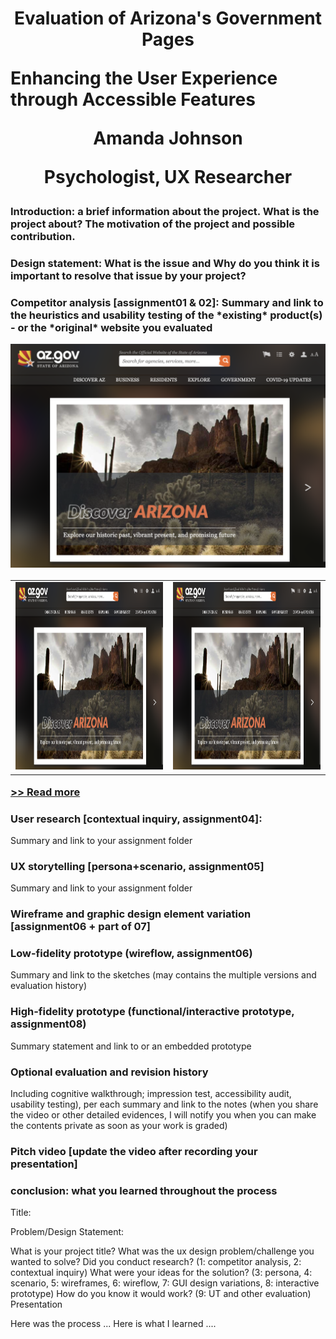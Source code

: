 <h1>
<p align="center"> Evaluation of Arizona's Government Pages
  
  Enhancing the User Experience through Accessible Features
  
<p align="center"> Amanda Johnson
  <p align="center"> Psychologist, UX Researcher
</p>
  
  
<h3> Introduction: a brief information about the project. 
What is the project about? The motivation of the project and possible contribution.

<h3> Design statement: 
What is the issue and Why do you think it is important to resolve that issue by your project? 

<h3> Competitor analysis [assignment01 & 02]:
Summary and link to the heuristics and usability testing of the *existing* product(s) - or the *original* website you evaluated

![Alt text to click on image](https://raw.githubusercontent.com/arjjjohnson/DH110-2021F/main/assignment01/arizonagovwebsite.png) 


<table>
<tr>
<td> <img src="https://raw.githubusercontent.com/arjjjohnson/DH110-2021F/main/assignment01/arizonagovwebsite.png" height="300px"> </td>
<td> <img src="https://raw.githubusercontent.com/arjjjohnson/DH110-2021F/main/assignment01/arizonagovwebsite.png" height="300px"> </td>
</tr>
</table>


[>> Read more](https://github.com/arjjjohnson/DH110-2021F/blob/main/assignment01/README.md) 

### User research [contextual inquiry, assignment04]:
Summary and link to your assignment folder

### UX storytelling [persona+scenario, assignment05]
Summary and link to your assignment folder

### Wireframe and graphic design element variation [assignment06 + part of 07]

### Low-fidelity prototype (wireflow, assignment06)
Summary and link to the sketches (may contains the multiple versions and evaluation history)

### High-fidelity prototype (functional/interactive prototype, assignment08)
Summary statement and link to or an embedded prototype

### Optional evaluation and revision history 
Including cognitive walkthrough; impression test, accessibility audit, usability testing), per each summary and link to the notes (when you share the video or other detailed evidences, I will notify you when you can make the contents private as soon as your work is graded)

### Pitch video [update the video after recording your presentation]
### conclusion: what you learned throughout the process


Title: 

Problem/Design Statement: 

What is your project title?
What was the ux design problem/challenge you wanted to solve? 
Did you conduct research? (1: competitor analysis, 2: contextual inquiry)
What were your ideas for the solution? (3: persona, 4: scenario, 5: wireframes, 6: wireflow, 7: GUI design variations, 8: interactive prototype)
How do you know it would work? (9: UT and other evaluation)
Presentation 

Here was the process ... Here is what I learned .... 

